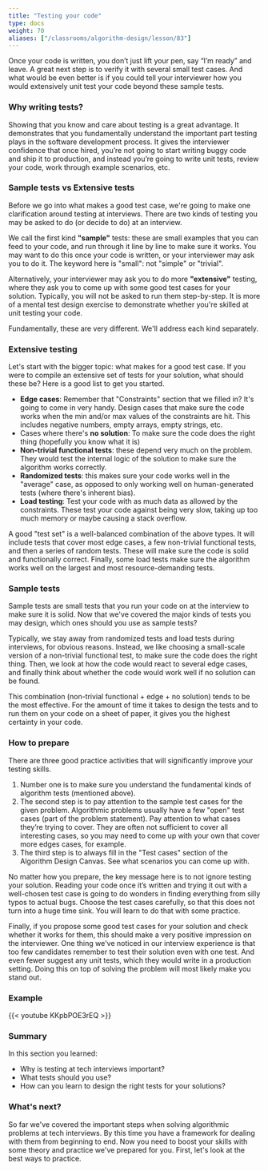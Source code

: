 ```yaml
---
title: "Testing your code"
type: docs
weight: 70
aliases: ["/classrooms/algorithm-design/lesson/83"]
---
```

Once your code is written, you don’t just lift your pen, say “I’m ready” and leave. A great next step is to verify it with several small test cases. And what would be even better is if you could tell your interviewer how you would extensively unit test your code beyond these sample tests.

### Why writing tests?

Showing that you know and care about testing is a great advantage. It demonstrates that you fundamentally understand the important part testing plays in the software development process. It gives the interviewer confidence that once hired, you’re not going to start writing buggy code and ship it to production, and instead you’re going to write unit tests, review your code, work through example scenarios, etc.

### Sample tests vs Extensive tests

Before we go into what makes a good test case, we're going to make one clarification around testing at interviews. There are two kinds of testing you may be asked to do (or decide to do) at an interview.

We call the first kind **"sample"** tests: these are small examples that you can feed to your code, and run through it line by line to make sure it works. You may want to do this once your code is written, or your interviewer may ask you to do it. The keyword here is "small": not "simple" or "trivial".

Alternatively, your interviewer may ask you to do more **"extensive"** testing, where they ask you to come up with some good test cases for your solution. Typically, you will not be asked to run them step-by-step. It is more of a mental test design exercise to demonstrate whether you're skilled at unit testing your code.

Fundamentally, these are very different. We'll address each kind separately.

### Extensive testing

Let's start with the bigger topic: what makes for a good test case. If you were to compile an extensive set of tests for your solution, what should these be? Here is a good list to get you started.

- **Edge cases**: Remember that "Constraints" section that we filled in? It's going to come in very handy. Design cases that make sure the code works when the min and/or max values of the constraints are hit. This includes negative numbers, empty arrays, empty strings, etc.
- Cases where there's **no solution**: To make sure the code does the right thing (hopefully you know what it is)
- **Non-trivial functional tests**: these depend very much on the problem. They would test the internal logic of the solution to make sure the algorithm works correctly.
- **Randomized tests**: this makes sure your code works well in the "average" case, as opposed to only working well on human-generated tests (where there's inherent bias).
- **Load testing**: Test your code with as much data as allowed by the constraints. These test your code against being very slow, taking up too much memory or maybe causing a stack overflow.

A good "test set" is a well-balanced combination of the above types. It will include tests that cover most edge cases, a few non-trivial functional tests, and then a series of random tests. These will make sure the code is solid and functionally correct. Finally, some load tests make sure the algorithm works well on the largest and most resource-demanding tests.

### Sample tests

Sample tests are small tests that you run your code on at the interview to make sure it is solid. Now that we've covered the major kinds of tests you may design, which ones should you use as sample tests?

Typically, we stay away from randomized tests and load tests during interviews, for obvious reasons. Instead, we like choosing a small-scale version of a non-trivial functional test, to make sure the code does the right thing. Then, we look at how the code would react to several edge cases, and finally think about whether the code would work well if no solution can be found.

This combination (non-trivial functional + edge + no solution) tends to be the most effective. For the amount of time it takes to design the tests and to run them on your code on a sheet of paper, it gives you the highest certainty in your code.

### How to prepare

There are three good practice activities that will significantly improve your testing skills.

1. Number one is to make sure you understand the fundamental kinds of algorithm tests (mentioned above).
2. The second step is to pay attention to the sample test cases for the given problem. Algorithmic problems usually have a few "open" test cases (part of the problem statement). Pay attention to what cases they’re trying to cover. They are often not sufficient to cover all interesting cases, so you may need to come up with your own that cover more edges cases, for example.
3. The third step is to always fill in the "Test cases" section of the Algorithm Design Canvas. See what scenarios you can come up with.

No matter how you prepare, the key message here is to not ignore testing your solution. Reading your code once it’s written and trying it out with a well-chosen test case is going to do wonders in finding everything from silly typos to actual bugs. Choose the test cases carefully, so that this does not turn into a huge time sink. You will learn to do that with some practice.

Finally, if you propose some good test cases for your solution and check whether it works for them, this should make a very positive impression on the interviewer. One thing we've noticed in our interview experience is that too few candidates remember to test their solution even with one test. And even fewer suggest any unit tests, which they would write in a production setting. Doing this on top of solving the problem will most likely make you stand out.

### Example

<div class="row">
<div class="col-md-8 col-md-offset-2">
<div class="embed-responsive embed-responsive-16by9 text-center">
{{< youtube KKpbPOE3rEQ >}}
</div>
</div>
</div>

### Summary

In this section you learned:

- Why is testing at tech interviews important?
- What tests should you use?
- How can you learn to design the right tests for your solutions?

### What's next?

So far we've covered the important steps when solving algorithmic problems at tech interviews. By this time you have a framework for dealing with them from beginning to end. Now you need to boost your skills with some theory and practice we've prepared for you. First, let's look at the best ways to practice.
